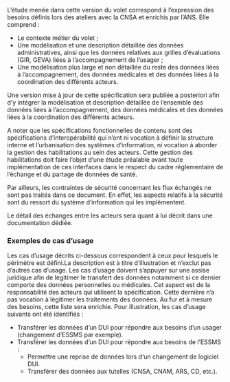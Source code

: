 L’étude menée dans cette version du volet correspond à l’expression des besoins définis lors des ateliers avec la CNSA et enrichis par l’ANS. Elle comprend :
* Le contexte métier du volet ;
* Une modélisation et une description détaillée des données administratives, ainsi que les données relatives aux grilles d’évaluations (GIR, GEVA) liées à l’accompagnement de l’usager ;
* Une modélisation plus large et non détaillée du reste des données liées à l’accompagnement, des données médicales et des données liées à la coordination des différents acteurs.

Une version mise à jour de cette spécification sera publiée a posteriori afin d’y intégrer la modélisation et description détaillée de l’ensemble des données liées à l’accompagnement, des données médicales et des données liées à la coordination des différents acteurs.

A noter que les spécifications fonctionnelles de contenu sont des spécifications d’interopérabilité qui n’ont ni vocation à définir la structure interne et l’urbanisation des systèmes d’information, ni vocation à aborder la gestion des habilitations au sein des acteurs. Cette gestion des habilitations doit faire l’objet d’une étude préalable avant toute implémentation de ces interfaces dans le respect du cadre réglementaire de l’échange et du partage de données de santé. 

Par ailleurs, les contraintes de sécurité concernant les flux échangés ne sont pas traités dans ce document. En effet, les aspects relatifs à la sécurité sont du ressort du système d’information qui les implémentent.

Le détail des échanges entre les acteurs sera quant à lui décrit dans une documentation dédiée.

### Exemples de cas d’usage

Les cas d’usage décrits ci-dessous correspondent à ceux pour lesquels le périmètre est défini.La description est à titre d’illustration et n’exclut pas d’autres cas d’usage.
Les cas d’usage doivent s’appuyer sur une assise juridique afin de légitimer le transfert des données notamment si ce dernier comporte des données personnelles ou médicales. Cet aspect est de la responsabilité des acteurs qui utilisent la spécification. Cette dernière n’a pas vocation à légitimer les traitements des données.
Au fur et à mesure des besoins, cette liste sera enrichie.
Pour illustration, les cas d’usage suivants ont été identifiés :
* Transférer les données d’un DUI pour répondre aux besoins d’un usager (changement d’ESSMS par exemple).
* Transférer les données d’un DUI pour répondre aux besoins de l’ESSMS :
  * Permettre une reprise de données lors d‘un changement de logiciel DUI.
  * Transférer des données aux tutelles (CNSA, CNAM, ARS, CD, etc.).